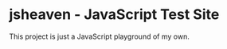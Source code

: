 jsheaven - JavaScript Test Site
===============================

This project is just a JavaScript playground of my own.
